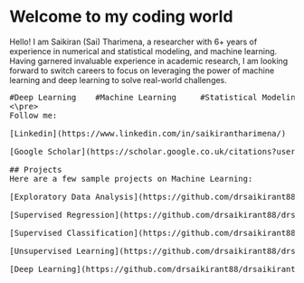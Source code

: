# Welcome to my coding world

Hello! I am Saikiran (Sai) Tharimena, a researcher with 6+ years of experience in numerical and statistical modeling, and machine learning. Having garnered invaluable experience in academic research, I am looking forward to switch careers to focus on leveraging the power of machine learning and deep learning to solve real-world challenges.
<pre>
#Deep Learning    #Machine Learning     #Statistical Modeling     #Data Science
<\pre>
Follow me:
<br>[Linkedin](https://www.linkedin.com/in/saikirantharimena/)
<br>[Google Scholar](https://scholar.google.co.uk/citations?user=HHIWRAkAAAAJ&hl=en)

## Projects
Here are a few sample projects on Machine Learning:

[Exploratory Data Analysis](https://github.com/drsaikirant88/drsaikirant88.github.io/blob/main/IBM%20Machine%20Learning/eda.ipynb)

[Supervised Regression](https://github.com/drsaikirant88/drsaikirant88.github.io/blob/main/IBM%20Machine%20Learning/regression.ipynb)

[Supervised Classification](https://github.com/drsaikirant88/drsaikirant88.github.io/blob/main/IBM%20Machine%20Learning/classification.ipynb)

[Unsupervised Learning](https://github.com/drsaikirant88/drsaikirant88.github.io/blob/main/IBM%20Machine%20Learning/unsupervised_learning.ipynb)

[Deep Learning](https://github.com/drsaikirant88/drsaikirant88.github.io/blob/main/IBM%20Machine%20Learning/deeplearning.ipynb)

